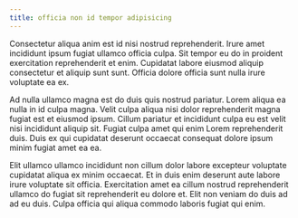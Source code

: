 ```yaml
---
title: officia non id tempor adipisicing
---
```


Consectetur aliqua anim est id nisi nostrud reprehenderit. Irure amet incididunt ipsum fugiat ullamco officia culpa. Sit tempor eu do in proident exercitation reprehenderit et enim. Cupidatat labore eiusmod aliquip consectetur et aliquip sunt sunt. Officia dolore officia sunt nulla irure voluptate ea ex.

Ad nulla ullamco magna est do duis quis nostrud pariatur. Lorem aliqua ea nulla in id culpa magna. Velit culpa aliqua nisi dolor reprehenderit magna fugiat est et eiusmod ipsum. Cillum pariatur et incididunt culpa eu est velit nisi incididunt aliquip sit. Fugiat culpa amet qui enim Lorem reprehenderit duis. Duis ex qui cupidatat deserunt occaecat consequat dolore ipsum minim fugiat amet ea ea.

Elit ullamco ullamco incididunt non cillum dolor labore excepteur voluptate cupidatat aliqua ex minim occaecat. Et in duis enim deserunt aute labore irure voluptate sit officia. Exercitation amet ea cillum nostrud reprehenderit ullamco do fugiat sit reprehenderit eu dolore et. Elit non veniam do duis ad ad eu duis. Culpa officia qui aliqua commodo laboris fugiat qui enim.